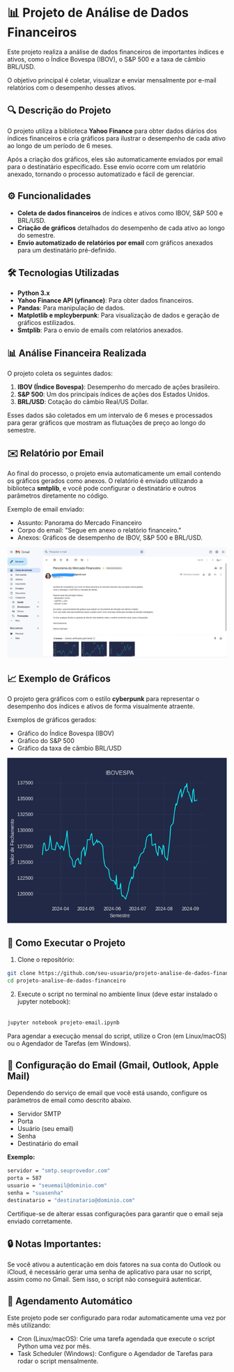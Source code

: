 # 📊 Projeto de Análise de Dados Financeiros

Este projeto realiza a análise de dados financeiros de importantes índices e ativos, como o Índice Bovespa (IBOV), o S&P 500 e a taxa de câmbio BRL/USD. 

O objetivo principal é coletar, visualizar e enviar mensalmente por e-mail relatórios com o desempenho desses ativos.

## 🔍 Descrição do Projeto
O projeto utiliza a biblioteca **Yahoo Finance** para obter dados diários dos índices financeiros e cria gráficos para ilustrar o desempenho de cada ativo ao longo de um período de 6 meses.

Após a criação dos gráficos, eles são automaticamente enviados por email para o destinatário especificado. Esse envio ocorre com um relatório anexado, tornando o processo automatizado e fácil de gerenciar.

## ⚙️ Funcionalidades
- **Coleta de dados financeiros** de índices e ativos como IBOV, S&P 500 e BRL/USD.
- **Criação de gráficos** detalhados do desempenho de cada ativo ao longo do semestre.
- **Envio automatizado de relatórios por email** com gráficos anexados para um destinatário pré-definido.

## 🛠️ Tecnologias Utilizadas
- **Python 3.x**
- **Yahoo Finance API (yfinance)**: Para obter dados financeiros.
- **Pandas**: Para manipulação de dados.
- **Matplotlib e mplcyberpunk**: Para visualização de dados e geração de gráficos estilizados.
- **Smtplib**: Para o envio de emails com relatórios anexados.

## 📊 Análise Financeira Realizada
O projeto coleta os seguintes dados:

1. **IBOV (Índice Bovespa)**: Desempenho do mercado de ações brasileiro.
2. **S&P 500**: Um dos principais índices de ações dos Estados Unidos.
3. **BRL/USD**: Cotação do câmbio Real/US Dollar.

Esses dados são coletados em um intervalo de 6 meses e processados para gerar gráficos que mostram as flutuações de preço ao longo do semestre.

## ✉️ Relatório por Email
Ao final do processo, o projeto envia automaticamente um email contendo os gráficos gerados como anexos. O relatório é enviado utilizando a biblioteca **smtplib**, e você pode configurar o destinatário e outros parâmetros diretamente no código.

Exemplo de email enviado:

- Assunto: Panorama do Mercado Financeiro
- Corpo do email: "Segue em anexo o relatório financeiro."
- Anexos: Gráficos de desempenho de IBOV, S&P 500 e BRL/USD.

![Gráfico IBOVESPA](imagens/email-exemplo.jpeg)

## 📈 Exemplo de Gráficos
O projeto gera gráficos com o estilo **cyberpunk** para representar o desempenho dos índices e ativos de forma visualmente atraente.

Exemplos de gráficos gerados:

- Gráfico do Índice Bovespa (IBOV)
- Gráfico do S&P 500
- Gráfico da taxa de câmbio BRL/USD

![Gráfico IBOVESPA](imagens/ibovespa.png)


## 🚀 Como Executar o Projeto
1. Clone o repositório:

```bash
git clone https://github.com/seu-usuario/projeto-analise-de-dados-financeiro.git
cd projeto-analise-de-dados-financeiro
```

2. Execute o script no terminal no ambiente linux (deve estar instalado o jupyter notebook):

```bash

jupyter notebook projeto-email.ipynb

```
Para agendar a execução mensal do script, utilize o Cron (em Linux/macOS) ou o Agendador de Tarefas (em Windows).

## 📧 Configuração do Email (Gmail, Outlook, Apple Mail)
Dependendo do serviço de email que você está usando, configure os parâmetros de email como descrito abaixo.

- Servidor SMTP
- Porta
- Usuário (seu email)
- Senha
- Destinatário do email

**Exemplo:**

```bash
servidor = "smtp.seuprovedor.com"
porta = 587
usuario = "seuemail@dominio.com"
senha = "suasenha"
destinatario = "destinatario@dominio.com"
```
Certifique-se de alterar essas configurações para garantir que o email seja enviado corretamente.

## 🔒 Notas Importantes:
Se você ativou a autenticação em dois fatores na sua conta do Outlook ou iCloud, é necessário gerar uma senha de aplicativo para usar no script, assim como no Gmail. Sem isso, o script não conseguirá autenticar.

## 📅 Agendamento Automático
Este projeto pode ser configurado para rodar automaticamente uma vez por mês utilizando:

- Cron (Linux/macOS): Crie uma tarefa agendada que execute o script Python uma vez por mês.
- Task Scheduler (Windows): Configure o Agendador de Tarefas para rodar o script mensalmente.
